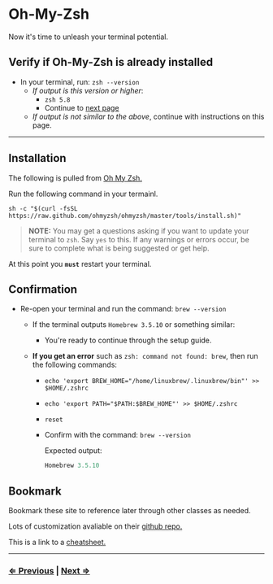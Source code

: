 # Oh-My-Zsh

Now it's time to unleash your terminal potential.

## Verify if Oh-My-Zsh is already installed

- In your terminal, run: `zsh --version`
  - _If output is this version or higher_:
    - `zsh 5.8`
    - Continue to [next page](./7-node.md)
  - _If output is not similar to the above_, continue with instructions on this page.

---

## Installation

The following is pulled from [Oh My Zsh.](https://ohmyz.sh/)

Run the following command in your termainl.

`sh -c "$(curl -fsSL https://raw.github.com/ohmyzsh/ohmyzsh/master/tools/install.sh)"`

> **NOTE:** You may get a questions asking if you want to update your terminal to `zsh`. Say `yes` to this. If any warnings or errors occur, be sure to complete what is being suggested or get help.

At this point you **`must`** restart your terminal.

## **Confirmation**

- Re-open your terminal and run the command: `brew --version`

  - If the terminal outputs `Homebrew 3.5.10` or something similar:
    - You're ready to continue through the setup guide.
  - **If you get an error** such as `zsh: command not found: brew`, then run the following commands:

    - `echo 'export BREW_HOME="/home/linuxbrew/.linuxbrew/bin"' >> $HOME/.zshrc`
    - `echo 'export PATH="$PATH:$BREW_HOME"' >> $HOME/.zshrc`
    - `reset`
    - Confirm with the command: `brew --version`

      Expected output:

      ```js
      Homebrew 3.5.10
      ```

## Bookmark

Bookmark these site to reference later through other classes as needed.

Lots of customization avaliable on their [github repo.](https://github.com/ohmyzsh/ohmyzsh/)

This is a link to a [cheatsheet.](https://github.com/ohmyzsh/ohmyzsh/wiki/Cheatsheet)

---

### [⇐ Previous](./5-tree.md) | [Next ⇒](./7-node.md)
